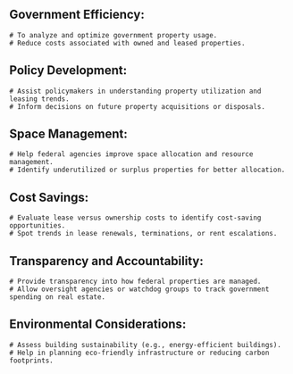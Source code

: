 ## Government Efficiency:
	# To analyze and optimize government property usage.
	# Reduce costs associated with owned and leased properties.
## Policy Development:
	# Assist policymakers in understanding property utilization and leasing trends.
	# Inform decisions on future property acquisitions or disposals.
## Space Management:
	# Help federal agencies improve space allocation and resource management.
	# Identify underutilized or surplus properties for better allocation.
## Cost Savings:
	# Evaluate lease versus ownership costs to identify cost-saving opportunities.
	# Spot trends in lease renewals, terminations, or rent escalations.
## Transparency and Accountability:
	# Provide transparency into how federal properties are managed.
	# Allow oversight agencies or watchdog groups to track government spending on real estate.
## Environmental Considerations:
	# Assess building sustainability (e.g., energy-efficient buildings).
	# Help in planning eco-friendly infrastructure or reducing carbon footprints.
